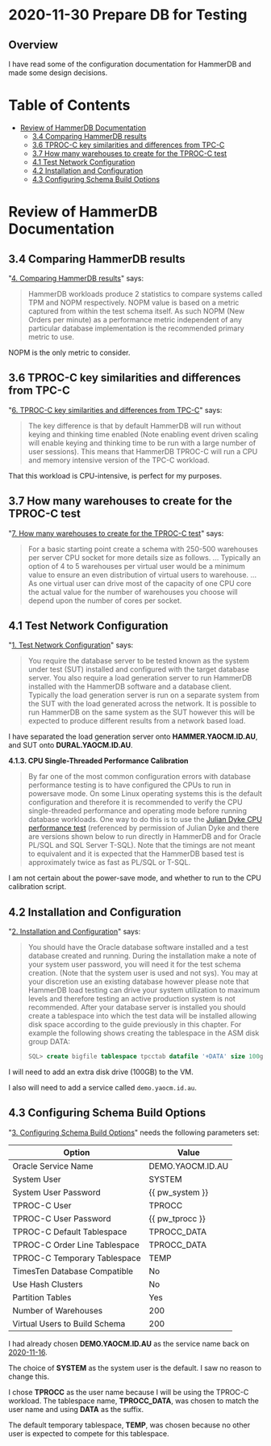 2020-11-30 Prepare DB for Testing
=================================

Overview
--------

I have read some of the configuration documentation for HammerDB and made some design decisions.

Table of Contents
=================

* [Review of HammerDB Documentation](#review-of-hammerdb-documentation)
  * [3.4 Comparing HammerDB results](#34-comparing-hammerdb-results)
  * [3.6 TPROC-C key similarities and differences from TPC-C](#36-tproc-c-key-similarities-and-differences-from-tpc-c)
  * [3.7 How many warehouses to create for the TPROC-C test](#37-how-many-warehouses-to-create-for-the-tproc-c-test)
  * [4.1 Test Network Configuration](#41-test-network-configuration)
  * [4.2 Installation and Configuration](#42-installation-and-configuration)
  * [4.3 Configuring Schema Build Options](#43-configuring-schema-build-options)

Review of HammerDB Documentation
================================

3.4 Comparing HammerDB results
------------------------------

"[4. Comparing HammerDB results](https://www.hammerdb.com/docs/ch03s04.html)" says:
> HammerDB workloads produce 2 statistics to compare systems called TPM and NOPM
> respectively. NOPM value is based on a metric captured from within the test
> schema itself. As such NOPM (New Orders per minute) as a performance metric
> independent of any particular database implementation is the recommended
> primary metric to use.

NOPM is the only metric to consider.

3.6 TPROC-C key similarities and differences from TPC-C
--------------------------------------------------------

"[6. TPROC-C key similarities and differences from TPC-C](https://www.hammerdb.com/docs/ch03s06.html)" says:
> The key difference is that by default HammerDB will run without keying and
> thinking time enabled (Note enabling event driven scaling will enable keying and
> thinking time to be run with a large number of user sessions). This means that
> HammerDB TPROC-C will run a CPU and memory intensive version of the TPC-C workload.

That this workload is CPU-intensive, is perfect for my purposes.

3.7 How many warehouses to create for the TPROC-C test
------------------------------------------------------

"[7. How many warehouses to create for the TPROC-C test](https://www.hammerdb.com/docs/ch03s07.html)" says:
> For a basic starting point create a schema with 250-500 warehouses per
> server CPU socket for more details size as follows.
> ...
> Typically an option of 4 to 5 warehouses per virtual user would be a
> minimum value to ensure an even distribution of virtual users to
> warehouse.
> ...
> As one virtual user can drive most of the capacity of one CPU core
> the actual value for the number of warehouses you choose will depend
> upon the number of cores per socket.

4.1 Test Network Configuration
------------------------------

"[1. Test Network Configuration](https://www.hammerdb.com/docs/ch04s01.html)" says:
> You require the database server to be tested known as the system under test
> (SUT) installed and configured with the target database server. You also
> require a load generation server to run HammerDB installed with the HammerDB
> software and a database client. Typically the load generation server is run on
> a separate system from the SUT with the load generated across the network. It
> is possible to run HammerDB on the same system as the SUT however this will be
> expected to produce different results from a network based load.

I have separated the load generation server onto __HAMMER.YAOCM.ID.AU__, and SUT
onto __DURAL.YAOCM.ID.AU__.

__4.1.3. CPU Single-Threaded Performance Calibration__

> By far one of the most common configuration errors with database performance
> testing is to have configured the CPUs to run in powersave mode. On some
> Linux operating systems this is the default configuration and therefore it is
> recommended to verify the CPU single-threaded performance and operating mode
> before running database workloads. One way to do this is to use the
> [Julian Dyke CPU performance test](http://www.juliandyke.com/CPUPerformance/CPUPerformance.php)
> (referenced by permission of Julian Dyke and there are versions shown below to
> run directly in HammerDB and for Oracle PL/SQL and SQL Server T-SQL). Note that
> the timings are not meant to equivalent and it is expected that the HammerDB
> based test is approximately twice as fast as PL/SQL or T-SQL.

I am not certain about the power-save mode, and whether to run to the CPU
calibration script.

4.2 Installation and Configuration
----------------------------------

"[2. Installation and Configuration](https://www.hammerdb.com/docs/ch04s02.html)" says:
> You should have the Oracle database software installed and a test database created
> and running. During the installation make a note of your system user password, you
> will need it for the test schema creation. (Note that the system user is used and
> not sys). You may at your discretion use an existing database however please note
> that HammerDB load testing can drive your system utilization to maximum levels and
> therefore testing an active production system is not recommended. After your database
> server is installed you should create a tablespace into which the test data will be
> installed allowing disk space according to the guide previously in this chapter.
> For example the following shows creating the tablespace in the ASM disk group DATA:
> 
> ```sql
> SQL> create bigfile tablespace tpcctab datafile '+DATA' size 100g;
> ```

I will need to add an extra disk drive (100GB) to the VM.

I also will need to add a service called `demo.yaocm.id.au`.

4.3 Configuring Schema Build Options
------------------------------------

"[3. Configuring Schema Build Options](https://www.hammerdb.com/docs/ch04s03.html)"
needs the following parameters set:

Option                        | Value
------------------------------|-------
Oracle Service Name           | DEMO.YAOCM.ID.AU
System User	                  | SYSTEM
System User Password          | {{ pw\_system }}
TPROC-C User                  | TPROCC
TPROC-C User Password         | {{ pw\_tprocc }}
TPROC-C Default Tablespace    | TPROCC\_DATA
TPROC-C Order Line Tablespace | TPROCC\_DATA
TPROC-C Temporary Tablespace  | TEMP
TimesTen Database Compatible  | No
Use Hash Clusters             | No
Partition Tables              | Yes
Number of Warehouses          | 200
Virtual Users to Build Schema | 200

I had already chosen __DEMO.YAOCM.ID.AU__ as the service name back on
[2020-11-16](https://github.com/dfhawthorne/demos/blob/master/resource_manager_thruput/design_journal/2020_11_16.md).

The choice of __SYSTEM__ as the system user is the default. I saw no reason to
change this.

I chose __TPROCC__ as the user name because I will be using the TPROC-C workload.
The tablespace name, __TPROCC\_DATA__, was chosen to match the user name and
using __DATA__ as the suffix.

The default temporary tablespace, __TEMP__, was chosen because no other user is
expected to compete for this tablespace.

